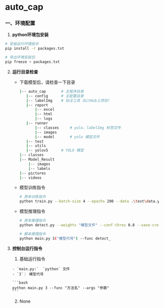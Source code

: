 # auto_cap

### 一、环境配置

1.  **python环境包安装**

   ```bash
   # 安装运行环境指令
   pip install -r packages.txt
   
   # 导出环境安装包
   pip freeze > packages.txt
   ```

   

2. **运行目录检查**

   - 下载模型后，请检查一下目录

     ```bash
     |-- auto_cap  		# 主程序目录
     	|-- config		# 主配置目录
     	|-- labelImg	# 标注工具（GitHub上项目）
     	|-- report
     		|-- excel 
     		|-- html	
     		|-- logs
     	|-- runner
     		|-- classes		# yolo、labelImg 标签文件
     		|-- images
     		|-- model 		# yolo 模型文件
     	|-- test
     	|-- utils
     	|-- yolov5		# YOLO 模型
     |-- classes
     |-- Model_Result
         |-- images
         |-- labels
     |-- pictures
     |-- videos
     ```

     

   - 模型训练指令

     ```bash
     # 原本训练指令
     python train.py --batch-size 4 --epochs 200 --data .\test\data.yaml --weights yolov5n6.pt
     ```

     

   - 模型推理指令

     ```bash
     # 原本推理指令
     python detect.py --weights "模型文件" --conf-thres 0.8 --save-crop --source "输入图片路径"
     
     # 脚本推理指令
     python main.py 3("模型代号") --func detect_
     ```
   
3.  **控制台运行指令**

    1.   基础运行指令

        - `main.py:`  `python` 文件
        - `3`： 模型代号

        ```bash
        python main.py 3 --func "方法名" --args "参数"
        ```

        

    2.  None